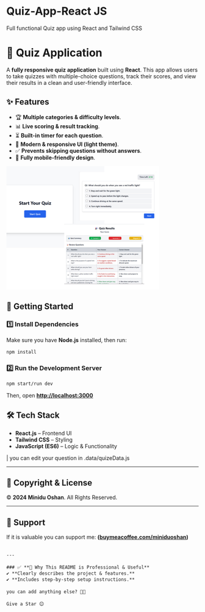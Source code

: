 # Quiz-App-React JS
Full functional Quiz app using React and Tailwind CSS


# 📝 Quiz Application

A **fully responsive quiz application** built using **React**. This app allows users to take quizzes with multiple-choice questions, track their scores, and view their results in a clean and user-friendly interface.

## ✨ Features
- 🏆 **Multiple categories & difficulty levels**.
- 📊 **Live scoring & result tracking**.
- ⏳ **Built-in timer for each question**.
- 🎨 **Modern & responsive UI (light theme)**.
- ✅ **Prevents skipping questions without answers**.
- 📱 **Fully mobile-friendly design**.

<img src="https://github.com/MiniduOshan/Quiz-App/blob/5cd5ad13eebb2682fce15e3307ee008f1da10e41/sample.jpg" alt="image alt" width="400"/>


## 🚀 Getting Started

### 1️⃣ Install Dependencies
Make sure you have **Node.js** installed, then run:
```sh
npm install
```

### 2️⃣ Run the Development Server
```sh
npm start/run dev
```
Then, open **[http://localhost:3000](http://localhost:3000)**

## 🛠️ Tech Stack
- **React.js** – Frontend UI
- **Tailwind CSS** – Styling
- **JavaScript (ES6)** – Logic & Functionality

|
you can edit your question in .data/quizeData.js

---

## 📜 Copyright & License

© **2024 Minidu Oshan**. All Rights Reserved.  


---

## 📨 Support
If it is valuable you can support me: **([buymeacoffee.com/miniduoshan](https://buymeacoffee.com/miniduoshan))**
```

---

### ✅ **🔹 Why This README is Professional & Useful**
✔ **Clearly describes the project & features.**  
✔ **Includes step-by-step setup instructions.**   

you can add anything else? 🚀😊

Give a Star 😊

